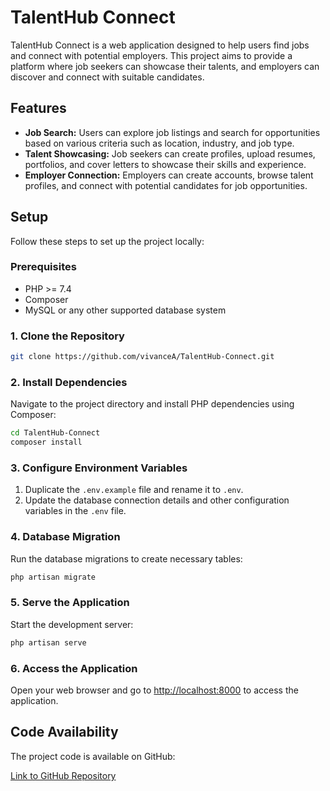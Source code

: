 # TalentHub Connect

TalentHub Connect is a web application designed to help users find jobs and connect with potential employers. This project aims to provide a platform where job seekers can showcase their talents, and employers can discover and connect with suitable candidates.

## Features

- **Job Search:** Users can explore job listings and search for opportunities based on various criteria such as location, industry, and job type.
- **Talent Showcasing:** Job seekers can create profiles, upload resumes, portfolios, and cover letters to showcase their skills and experience.
- **Employer Connection:** Employers can create accounts, browse talent profiles, and connect with potential candidates for job opportunities.

## Setup

Follow these steps to set up the project locally:

### Prerequisites

- PHP >= 7.4
- Composer
- MySQL or any other supported database system

### 1. Clone the Repository

```bash
git clone https://github.com/vivanceA/TalentHub-Connect.git
```

### 2. Install Dependencies

Navigate to the project directory and install PHP dependencies using Composer:

```bash
cd TalentHub-Connect
composer install
```

### 3. Configure Environment Variables

1. Duplicate the `.env.example` file and rename it to `.env`.
2. Update the database connection details and other configuration variables in the `.env` file.

### 4. Database Migration

Run the database migrations to create necessary tables:

```bash
php artisan migrate
```

### 5. Serve the Application

Start the development server:

```bash
php artisan serve
```

### 6. Access the Application

Open your web browser and go to [http://localhost:8000](http://localhost:8000) to access the application.

## Code Availability

The project code is available on GitHub:

[Link to GitHub Repository](https://github.com/vivanceA/TalentHub-Connect)
